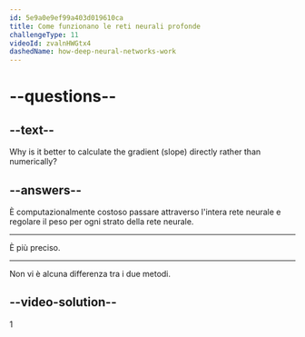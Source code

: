 ```yaml
---
id: 5e9a0e9ef99a403d019610ca
title: Come funzionano le reti neurali profonde
challengeType: 11
videoId: zvalnHWGtx4
dashedName: how-deep-neural-networks-work
---
```


# --questions--

## --text--

Why is it better to calculate the gradient (slope) directly rather than numerically?

## --answers--

È computazionalmente costoso passare attraverso l'intera rete neurale e regolare il peso per ogni strato della rete neurale.

---

È più preciso.

---

Non vi è alcuna differenza tra i due metodi.

## --video-solution--

1

